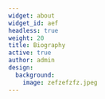 ```yaml
---
widget: about
widget_id: aef
headless: true
weight: 20
title: Biography
active: true
author: admin
design:
  background:
    image: zefzefzfz.jpeg
---
```

